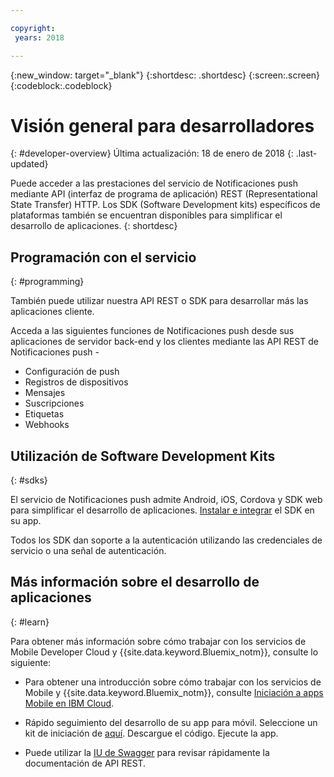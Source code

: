 ```yaml
---

copyright:
 years: 2018

---
```


{:new_window: target="_blank"}
{:shortdesc: .shortdesc}
{:screen:.screen}
{:codeblock:.codeblock}

# Visión general para desarrolladores
{: #developer-overview}
Última actualización: 18 de enero de 2018
{: .last-updated}

Puede acceder a las prestaciones del servicio de Notificaciones push mediante API (interfaz de programa de aplicación) REST (Representational State Transfer) HTTP. Los SDK (Software Development kits) específicos de plataformas también se encuentran disponibles para simplificar el desarrollo de aplicaciones.
{: shortdesc}

## Programación con el servicio
{: #programming}

También puede utilizar nuestra API REST o SDK para desarrollar más las aplicaciones cliente.

Acceda a las siguientes funciones de Notificaciones push desde sus aplicaciones de servidor back-end y los clientes mediante las API REST de Notificaciones push -

 - Configuración de push
 - Registros de dispositivos
 - Mensajes
 - Suscripciones
 - Etiquetas
 - Webhooks


## Utilización de Software Development Kits
{: #sdks}

El servicio de Notificaciones push admite Android, iOS, Cordova y SDK web para simplificar el desarrollo de aplicaciones. [Instalar e integrar](install-sdk.html) el SDK en su app. 

Todos los SDK dan soporte a la autenticación utilizando las credenciales de servicio o una señal de autenticación.

## Más información sobre el desarrollo de aplicaciones
{: #learn}

Para obtener más información sobre cómo trabajar con los servicios de Mobile Developer Cloud y {{site.data.keyword.Bluemix_notm}}, consulte lo siguiente:

-   Para obtener una introducción sobre cómo trabajar con los servicios de Mobile y {{site.data.keyword.Bluemix_notm}}, consulte [Iniciación a apps Mobile en IBM Cloud](/docs/services/mobile/index.html).

-   Rápido seguimiento del desarrollo de su app para móvil. Seleccione un kit de iniciación de [aquí](https://console.bluemix.net/developer/mobile/dashboard). Descargue el código. Ejecute la app.

-	Puede utilizar la [IU de Swagger](https://imfpush.{DomainName}/imfpush/) para revisar rápidamente la documentación de API REST.
